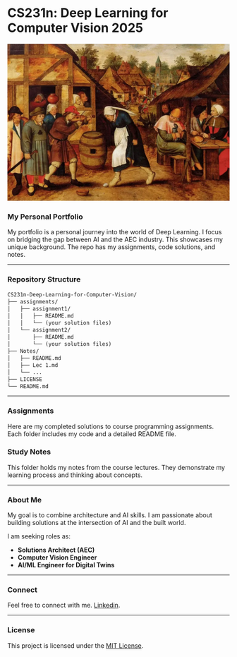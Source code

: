# **CS231n: Deep Learning for Computer Vision 2025**
![The Egg Dance by Pieter Brueghel the Younger](images/the-egg-dance.jpg)
### **My Personal Portfolio**

My portfolio is a personal journey into the world of Deep Learning. I focus on bridging the gap between AI and the AEC industry. This showcases my unique background. The repo has my assignments, code solutions, and notes.

-----

### **Repository Structure**

```
CS231n-Deep-Learning-for-Computer-Vision/
├── assignments/
│   ├── assignment1/
│   │   ├── README.md
│   │   └── (your solution files)
│   └── assignment2/
│       ├── README.md
│       └── (your solution files)
├── Notes/
│   ├── README.md
│   ├── Lec 1.md
│   └── ...
├── LICENSE
└── README.md
```

-----

### **Assignments**

Here are my completed solutions to course programming assignments. Each folder includes my code and a detailed README file.

### **Study Notes**

This folder holds my notes from the course lectures. They demonstrate my learning process and thinking about concepts.

-----

### **About Me**

My goal is to combine architecture and AI skills. I am passionate about building solutions at the intersection of AI and the built world.

I am seeking roles as:

  * **Solutions Architect (AEC)**
  * **Computer Vision Engineer**
  * **AI/ML Engineer for Digital Twins**

-----

### **Connect**

Feel free to connect with me.
[Linkedin](https://www.linkedin.com/in/eyal-ivri/).

-----

### **License**

This project is licensed under the [MIT License](https://www.google.com/search?q=LICENSE).
